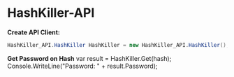 # HashKiller-API

**Create API Client:**
```C#
HashKiller_API.HashKiller HashKiller = new HashKiller_API.HashKiller();
```

**Get Password on Hash**
var result = HashKiller.Get(hash);
Console.WriteLine("Password: " + result.Password);
``` 
